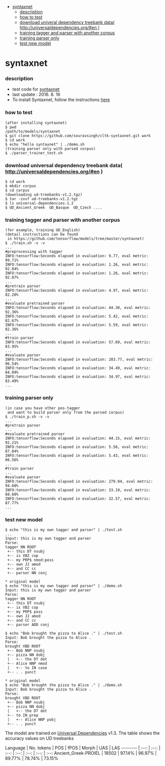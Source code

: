 <!-- START doctoc generated TOC please keep comment here to allow auto update -->
<!-- DON'T EDIT THIS SECTION, INSTEAD RE-RUN doctoc TO UPDATE -->

- [syntaxnet](#syntaxnet)
    - [description](#description)
    - [how to test](#how-to-test)
    - [download univeral dependency treebank data( http://universaldependencies.org/#en )](#download-univeral-dependency-treebank-data-httpuniversaldependenciesorgen-)
    - [training tagger and parser with another corpus](#training-tagger-and-parser-with-another-corpus)
    - [training parser only](#training-parser-only)
    - [test new model](#test-new-model)

<!-- END doctoc generated TOC please keep comment here to allow auto update -->

syntaxnet
===

### description
- test code for [syntaxnet](https://github.com/tensorflow/models/tree/master/syntaxnet) 
- last update : 2016. 8. 16
- To install Syntaxnet, follow the instructions [here](https://github.com/tensorflow/models/tree/master/syntaxnet#installation)

### how to test
```shell
(after installing syntaxnet)
$ pwd
/path/to/models/syntaxnet
$ git clone https://github.com/souravsingh/cltk-syntaxnet.git work
$ cd work
$ echo "hello syntaxnet" | ./demo.sh
(training parser only with parsed corpus)
$ ./parser_trainer_test.sh
```

### download universal dependency treebank data( http://universaldependencies.org/#en )
```shell
$ cd work
$ mkdir corpus
$ cd corpus
(downloading ud-treebanks-v1.2.tgz)
$ tar -zxvf ud-treebanks-v1.2.tgz  
$ ls universal-dependencies-1.2 
$ UD_Ancient_Greek  UD_Basque  UD_Czech ....
```

### training tagger and parser with another corpus
```shell
(for example, training UD_English)
(detail instructions can be found 
 in https://github.com/tensorflow/models/tree/master/syntaxnet)
$ ./train.sh -v -v
...
#preprocessing with tagger
INFO:tensorflow:Seconds elapsed in evaluation: 9.77, eval metric: 99.71%
INFO:tensorflow:Seconds elapsed in evaluation: 1.26, eval metric: 92.04%
INFO:tensorflow:Seconds elapsed in evaluation: 1.26, eval metric: 92.07%
...
#pretrain parser
INFO:tensorflow:Seconds elapsed in evaluation: 4.97, eval metric: 82.20%
...
#evaluate pretrained parser
INFO:tensorflow:Seconds elapsed in evaluation: 44.30, eval metric: 92.36%
INFO:tensorflow:Seconds elapsed in evaluation: 5.42, eval metric: 82.67%
INFO:tensorflow:Seconds elapsed in evaluation: 5.59, eval metric: 82.36%
...
#train parser
INFO:tensorflow:Seconds elapsed in evaluation: 57.69, eval metric: 83.95%
...
#evaluate parser
INFO:tensorflow:Seconds elapsed in evaluation: 283.77, eval metric: 96.54%
INFO:tensorflow:Seconds elapsed in evaluation: 34.49, eval metric: 84.09%
INFO:tensorflow:Seconds elapsed in evaluation: 34.97, eval metric: 83.49%
...
```

### training parser only
```shell
(in case you have other pos-tagger 
 and want to build parser only from the parsed corpus) 
$ ./train_p.sh -v -v
...
#pretrain parser
...
#evaluate pretrained parser
INFO:tensorflow:Seconds elapsed in evaluation: 44.15, eval metric: 92.21%
INFO:tensorflow:Seconds elapsed in evaluation: 5.56, eval metric: 87.84%
INFO:tensorflow:Seconds elapsed in evaluation: 5.43, eval metric: 86.56%
...
#train parser
...
#evaluate parser
INFO:tensorflow:Seconds elapsed in evaluation: 279.04, eval metric: 94.60%
INFO:tensorflow:Seconds elapsed in evaluation: 33.19, eval metric: 88.60%
INFO:tensorflow:Seconds elapsed in evaluation: 32.57, eval metric: 87.77%
...
```

### test new model
```shell
$ echo "this is my own tagger and parser" | ./test.sh
...
Input: this is my own tagger and parser
Parse:
tagger NN ROOT
 +-- this DT nsubj
 +-- is VBZ cop
 +-- my PRP$ nmod:poss
 +-- own JJ amod
 +-- and CC cc
 +-- parser NN conj

* original model
$ echo "this is my own tagger and parser" | ./demo.sh
Input: this is my own tagger and parser
Parse:
tagger NN ROOT
 +-- this DT nsubj
 +-- is VBZ cop
 +-- my PRP$ poss
 +-- own JJ amod
 +-- and CC cc
 +-- parser ADD conj 

$ echo "Bob brought the pizza to Alice ." | ./test.sh
Input: Bob brought the pizza to Alice .
Parse:
brought VBD ROOT
 +-- Bob NNP nsubj
 +-- pizza NN dobj
 |   +-- the DT det
 +-- Alice NNP nmod
 |   +-- to IN case
 +-- . . punct

* original model
$ echo "Bob brought the pizza to Alice ." | ./demo.sh
Input: Bob brought the pizza to Alice .
Parse:
brought VBD ROOT
 +-- Bob NNP nsubj
 +-- pizza NN dobj
 |   +-- the DT det
 +-- to IN prep
 |   +-- Alice NNP pobj
 +-- . . punct
```

The model are trained on [Universal Dependencies](http://universaldependencies.org/) v1.3. 
The table shows the accuracy values on UD treebanks

Language | No. tokens | POS | fPOS | Morph | UAS | LAS
--------  | :--: | :--: | :--: | :--: | :--: | :--: | :--:
Ancient_Greek-PROIEL | 18502 | 97.14% | 96.97% | 89.77% | 78.74% | 73.15%
